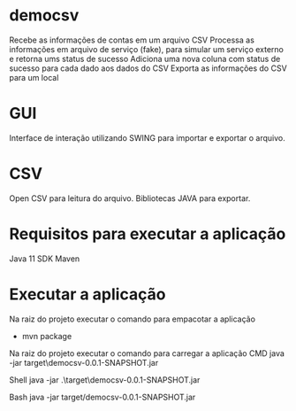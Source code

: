 # democsv

Recebe as informações de contas em um arquivo CSV
Processa as informações em arquivo de serviço (fake), para simular um serviço externo e retorna ums status de sucesso
Adiciona uma nova coluna com status de sucesso para cada dado aos dados do CSV
Exporta as informações do CSV para um local

# GUI
Interface de interação utilizando SWING para importar e exportar o arquivo.

# CSV
Open CSV para leitura do arquivo.
Bibliotecas JAVA para exportar.

# Requisitos para executar a aplicação
Java 11 SDK
Maven

# Executar a aplicação
Na raiz do projeto executar o comando para empacotar a aplicação
 - mvn package

Na raiz do projeto executar o comando para carregar a aplicação
CMD
java -jar target\democsv-0.0.1-SNAPSHOT.jar

Shell
java -jar .\target\democsv-0.0.1-SNAPSHOT.jar

Bash
java -jar target/democsv-0.0.1-SNAPSHOT.jar

